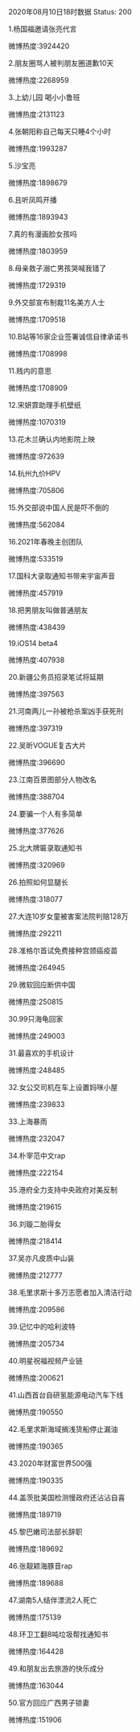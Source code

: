 2020年08月10日18时数据
Status: 200

1.杨国福邀请张亮代言

微博热度:3924420

2.朋友圈骂人被判朋友圈道歉10天

微博热度:2268959

3.上幼儿园 喝小小鲁班

微博热度:2131123

4.张朝阳称自己每天只睡4个小时

微博热度:1993287

5.沙宝亮

微博热度:1898679

6.且听凤鸣开播

微博热度:1893943

7.真的有漫画脸女孩吗

微博热度:1803959

8.母亲救子溺亡男孩哭喊我错了

微博热度:1729319

9.外交部宣布制裁11名美方人士

微博热度:1709518

10.B站等16家企业签署诚信自律承诺书

微博热度:1708998

11.贱内的意思

微博热度:1708909

12.宋妍霏助理手机壁纸

微博热度:1070319

13.花木兰确认内地影院上映

微博热度:972639

14.杭州九价HPV

微博热度:705806

15.外交部说中国人民是吓不倒的

微博热度:562084

16.2021年春晚主创团队

微博热度:533519

17.国科大录取通知书带来宇宙声音

微博热度:457919

18.把男朋友叫做普通朋友

微博热度:438439

19.iOS14 beta4

微博热度:407938

20.新疆公务员招录笔试将延期

微博热度:397563

21.河南两儿一孙被枪杀案凶手获死刑

微博热度:397319

22.吴昕VOGUE复古大片

微博热度:396690

23.江南百景图部分人物改名

微博热度:388704

24.要骗一个人有多简单

微博热度:377626

25.北大牌匾录取通知书

微博热度:320969

26.拍照如何显腿长

微博热度:318077

27.大连10岁女童被害案法院判赔128万

微博热度:292211

28.准格尔首试免费接种宫颈癌疫苗

微博热度:264945

29.微软回应断供中国

微博热度:250815

30.99只海龟回家

微博热度:249003

31.最喜欢的手机设计

微博热度:248485

32.女公交司机在车上设置妈咪小屋

微博热度:239833

33.上海暴雨

微博热度:232047

34.朴宰范中文rap

微博热度:222154

35.港府全力支持中央政府对美反制

微博热度:219615

36.刘璇二胎得女

微博热度:218414

37.吴亦凡皮质中山装

微博热度:212777

38.毛里求斯十多万志愿者加入清洁行动

微博热度:209586

39.记忆中的哈利波特

微博热度:205734

40.明星祝福视频产业链

微博热度:200621

41.山西首台自研氢能源电动汽车下线

微博热度:190550

42.毛里求斯海域搁浅货船停止漏油

微博热度:190365

43.2020年财富世界500强

微博热度:190335

44.盖茨批美国检测慢政府还沾沾自喜

微博热度:189719

45.黎巴嫩司法部长辞职

微博热度:189692

46.张靓颖海豚音rap

微博热度:189688

47.湖南5人结伴漂流2人死亡

微博热度:175139

48.环卫工翻8吨垃圾帮找通知书

微博热度:164428

49.和朋友出去旅游的快乐成分

微博热度:163044

50.官方回应广西男子锁妻

微博热度:151906

